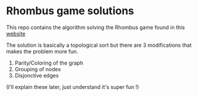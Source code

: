 # Rhombus game solutions

This repo contains the algorithm solving the Rhombus game found in this [website](https://play.google.com/store/apps/details?id=com.kekgames.rhomb&hl=en&gl=US&pli=1)

The solution is basically a topological sort but there are 3 modifications that makes the problem more fun.

1. Parity/Coloring of the graph
2. Grouping of nodes
3. Disjonctive edges

(I'll explain these later, just understand it's super fun !)
